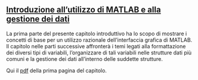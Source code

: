 ## [Introduzione all’utilizzo di MATLAB e alla gestione dei dati](https://github.com/UniprJRC/DSwithMATLAB/tree/main/matlabfiles/capStruttureDati/Pagina1StruttureDati.pdf) ##

La prima parte del presente capitolo introduttivo ha lo scopo di mostrare i
concetti di base per un utilizzo razionale dell’interfaccia grafica di MATLAB.
Il capitolo nelle parti successive affronterà i temi legati alla formattazione dei
diversi tipi di variabili, l’organizzare di tali variabili nelle strutture dati più
comuni e la gestione dei dati all’interno delle suddette strutture.

Qui il [pdf](https://github.com/UniprJRC/DSwithMATLAB/tree/main/matlabfiles/capStruttureDati/Pagina1StruttureDati.pdf) della prima pagina del capitolo.


